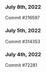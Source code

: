 ### July 8th, 2022

Commit #216597

### July 5th, 2022

Commit #314353


### July 4th, 2022

Commit #72281
